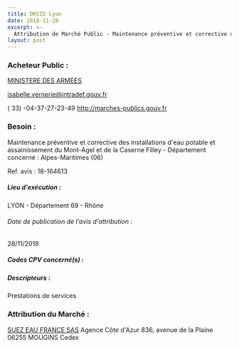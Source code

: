 ```yaml
---
title: DRSID Lyon
date: 2018-11-28
excerpt: >-
  Attribution de Marché Public - Maintenance préventive et corrective des installations d'eau potable et assainissement du Mont-Agel et de la Caserne Filley - Département concerné : Alpes-Maritimes (06)
layout: post
---
```


### Acheteur Public : 
<a href="/acheteur-131/siren-110090016"> MINISTERE DES ARMEES</a><br/>



isabelle.vernerie@intradef.gouv.fr

( 33) -04-37-27-23-49
http://marches-publics.gouv.fr
### Besoin :

Maintenance préventive et corrective des installations d'eau potable et assainissement du Mont-Agel et de la Caserne Filley - Département concerné : Alpes-Maritimes (06)

Ref. avis : 18-164613


##### Lieu d'exécution :

LYON - Département 69 - Rhône

###### Date de publication de l'avis d'attribution : 
28/11/2018

##### Codes CPV concerné(s) :

##### Descripteurs :
Prestations de services <br/>

### Attribution du Marché :
<a href="/entreprise-556/siren-410034607"> SUEZ EAU FRANCE SAS</a>    Agence Côte d'Azur 836, avenue de la Plaine 06255 MOUGINS Cedex <br/>
